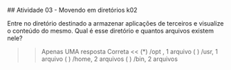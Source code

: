 ## Atividade 03 - Movendo em diretórios k02

Entre no diretório destinado a armazenar aplicações de terceiros e visualize o conteúdo do mesmo.
Qual é esse diretório e quantos arquivos existem nele?

>>Apenas UMA resposta Correta <<
(*) /opt , 1 arquivo
( ) /usr, 1 arquivo
( ) /home, 2 arquivos
( ) /bin, 2 arquivos


